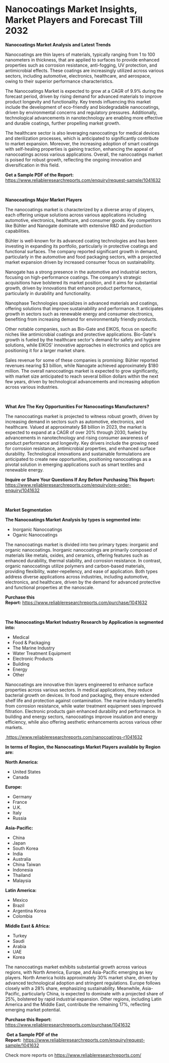 <p><h1>Nanocoatings Market Insights, Market Players and Forecast Till 2032</h1></p><p><strong>Nanocoatings Market Analysis and Latest Trends</strong></p>
<p><p>Nanocoatings are thin layers of materials, typically ranging from 1 to 100 nanometers in thickness, that are applied to surfaces to provide enhanced properties such as corrosion resistance, anti-fogging, UV protection, and antimicrobial effects. These coatings are increasingly utilized across various sectors, including automotive, electronics, healthcare, and aerospace, owing to their superior performance characteristics. </p><p>The Nanocoatings Market is expected to grow at a CAGR of 9.9% during the forecast period, driven by rising demand for advanced materials to improve product longevity and functionality. Key trends influencing this market include the development of eco-friendly and biodegradable nanocoatings, driven by environmental concerns and regulatory pressures. Additionally, technological advancements in nanotechnology are enabling more effective and durable coatings, further propelling market growth. </p><p>The healthcare sector is also leveraging nanocoatings for medical devices and sterilization processes, which is anticipated to significantly contribute to market expansion. Moreover, the increasing adoption of smart coatings with self-healing properties is gaining traction, enhancing the appeal of nanocoatings across various applications. Overall, the nanocoatings market is poised for robust growth, reflecting the ongoing innovation and diversification in this field.</p></p>
<p><strong>Get a Sample PDF of the Report:&nbsp;</strong> <a href="https://www.reliableresearchreports.com/enquiry/request-sample/1041632?utm_campaign=2205&utm_medium=2&utm_source=Github&utm_content=ia&utm_term=31012025&utm_id=nanocoatings">https://www.reliableresearchreports.com/enquiry/request-sample/1041632</a></p>
<p>&nbsp;</p>
<p><strong>Nanocoatings Major Market Players</strong></p>
<p><p>The nanocoatings market is characterized by a diverse array of players, each offering unique solutions across various applications including automotive, electronics, healthcare, and consumer goods. Key competitors like Bühler and Nanogate dominate with extensive R&D and production capabilities. </p><p>Bühler is well-known for its advanced coating technologies and has been investing in expanding its portfolio, particularly in protective coatings and functional surfaces. The company reported significant growth in demand, particularly in the automotive and food packaging sectors, with a projected market expansion driven by increased consumer focus on sustainability.</p><p>Nanogate has a strong presence in the automotive and industrial sectors, focusing on high-performance coatings. The company’s strategic acquisitions have bolstered its market position, and it aims for substantial growth, driven by innovations that enhance product performance, particularly in durability and functionality.</p><p>Nanophase Technologies specializes in advanced materials and coatings, offering solutions that improve sustainability and performance. It anticipates growth in sectors such as renewable energy and consumer electronics, benefiting from increasing demand for environmentally friendly products.</p><p>Other notable companies, such as Bio-Gate and EIKOS, focus on specific niches like antimicrobial coatings and protective applications. Bio-Gate's growth is fueled by the healthcare sector's demand for safety and hygiene solutions, while EIKOS' innovative approaches in electronics and optics are positioning it for a larger market share.</p><p>Sales revenue for some of these companies is promising: Bühler reported revenues nearing $3 billion, while Nanogate achieved approximately $180 million. The overall nanocoatings market is expected to grow significantly, with market size anticipated to reach several billion dollars within the next few years, driven by technological advancements and increasing adoption across various industries.</p></p>
<p>&nbsp;</p>
<p><strong>What Are The Key Opportunities For Nanocoatings Manufacturers?</strong></p>
<p><p>The nanocoatings market is projected to witness robust growth, driven by increasing demand in sectors such as automotive, electronics, and healthcare. Valued at approximately $8 billion in 2023, the market is expected to expand at a CAGR of over 20% through 2030, fueled by advancements in nanotechnology and rising consumer awareness of product performance and longevity. Key drivers include the growing need for corrosion resistance, antimicrobial properties, and enhanced surface durability. Technological innovations and sustainable formulations are anticipated to create new opportunities, positioning nanocoatings as a pivotal solution in emerging applications such as smart textiles and renewable energy.</p></p>
<p><strong>Inquire or Share Your Questions If Any Before Purchasing This Report:</strong> <a href="https://www.reliableresearchreports.com/enquiry/pre-order-enquiry/1041632?utm_campaign=2205&utm_medium=2&utm_source=Github&utm_content=ia&utm_term=31012025&utm_id=nanocoatings">https://www.reliableresearchreports.com/enquiry/pre-order-enquiry/1041632</a></p>
<p>&nbsp;</p>
<p><strong>Market Segmentation</strong></p>
<p><strong>The Nanocoatings Market Analysis by types is segmented into:</strong></p>
<p><ul><li>Inorganic Nanocoatings</li><li>Oganic Nanocoatings</li></ul></p>
<p><p>The nanocoatings market is divided into two primary types: inorganic and organic nanocoatings. Inorganic nanocoatings are primarily composed of materials like metals, oxides, and ceramics, offering features such as enhanced durability, thermal stability, and corrosion resistance. In contrast, organic nanocoatings utilize polymers and carbon-based materials, providing flexibility, water-repellency, and ease of application. Both types address diverse applications across industries, including automotive, electronics, and healthcare, driven by the demand for advanced protective and functional properties at the nanoscale.</p></p>
<p><strong>Purchase this Report:&nbsp;</strong><a href="https://www.reliableresearchreports.com/purchase/1041632?utm_campaign=2205&utm_medium=2&utm_source=Github&utm_content=ia&utm_term=31012025&utm_id=nanocoatings">https://www.reliableresearchreports.com/purchase/1041632</a></p>
<p>&nbsp;</p>
<p><strong>The Nanocoatings Market Industry Research by Application is segmented into:</strong></p>
<p><ul><li>Medical</li><li>Food & Packaging</li><li>The Marine Industry</li><li>Water Treatment Equipment</li><li>Electronic Products</li><li>Building</li><li>Energy</li><li>Other</li></ul></p>
<p><p>Nanocoatings are innovative thin layers engineered to enhance surface properties across various sectors. In medical applications, they reduce bacterial growth on devices. In food and packaging, they ensure extended shelf life and protection against contamination. The marine industry benefits from corrosion resistance, while water treatment equipment sees improved filtration. Electronic products gain enhanced durability and performance. In building and energy sectors, nanocoatings improve insulation and energy efficiency, while also offering aesthetic enhancements across various other markets.</p></p>
<p><a href="https://www.reliableresearchreports.com/nanocoatings-r1041632?utm_campaign=2205&utm_medium=2&utm_source=Github&utm_content=ia&utm_term=31012025&utm_id=nanocoatings">&nbsp;https://www.reliableresearchreports.com/nanocoatings-r1041632</a></p>
<p><strong>In terms of Region, the Nanocoatings Market Players available by Region are:</strong></p>
<p>
    <p> <strong> North America: </strong>
        <ul>
            <li>United States</li>
            <li>Canada</li>
        </ul>
        </p> 
    <p> <strong> Europe: </strong>
        <ul>
            <li>Germany</li>
            <li>France</li>
            <li>U.K.</li>
            <li>Italy</li>
            <li>Russia</li>
        </ul>
        </p> 
    <p> <strong> Asia-Pacific: </strong>
        <ul>
            <li>China</li>
            <li>Japan</li>
            <li>South Korea</li>
            <li>India</li>
            <li>Australia</li>
            <li>China Taiwan</li>
            <li>Indonesia</li>
            <li>Thailand</li>
            <li>Malaysia</li>
        </ul>
        </p> 
    <p> <strong> Latin America: </strong>
        <ul>
            <li>Mexico</li>
            <li>Brazil</li>
            <li>Argentina Korea</li>
            <li>Colombia</li>
        </ul>
        </p> 
    <p> <strong> Middle East & Africa: </strong>
        <ul>
            <li>Turkey</li>
            <li>Saudi</li>
            <li>Arabia</li>
            <li>UAE</li>
            <li>Korea</li>
        </ul>
    </p>
    </p>
<p><p>The nanocoatings market exhibits substantial growth across various regions, with North America, Europe, and Asia-Pacific emerging as key players. North America holds approximately 30% market share, driven by advanced technological adoption and stringent regulations. Europe follows closely with a 28% share, emphasizing sustainability. Meanwhile, Asia-Pacific, particularly China, is expected to dominate with a projected share of 25%, bolstered by rapid industrial expansion. Other regions, including Latin America and the Middle East, contribute the remaining 17%, reflecting emerging market potential.</p></p>
<p><strong>Purchase this Report: </strong><a href="https://www.reliableresearchreports.com/purchase/1041632?utm_campaign=2205&utm_medium=2&utm_source=Github&utm_content=ia&utm_term=31012025&utm_id=nanocoatings">https://www.reliableresearchreports.com/purchase/1041632</a></p>
<p>&nbsp;<strong>Get a Sample PDF of the Report:&nbsp;&nbsp;</strong><a href="https://www.reliableresearchreports.com/enquiry/request-sample/1041632?utm_campaign=2205&utm_medium=2&utm_source=Github&utm_content=ia&utm_term=31012025&utm_id=nanocoatings">https://www.reliableresearchreports.com/enquiry/request-sample/1041632</a></p>
<p><strong></strong></p>
<p>Check more reports on <a href="https://www.reliableresearchreports.com/?utm_campaign=2205&utm_medium=2&utm_source=Github&utm_content=ia&utm_term=31012025&utm_id=nanocoatings">https://www.reliableresearchreports.com/</a></p>